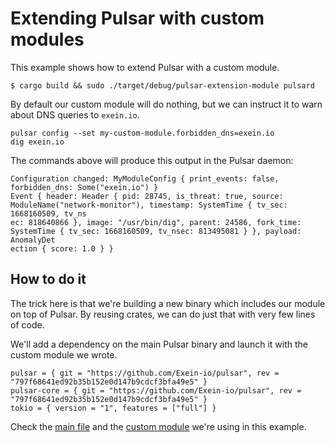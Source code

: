 # Extending Pulsar with custom modules

This example shows how to extend Pulsar with a custom module.

```
$ cargo build && sudo ./target/debug/pulsar-extension-module pulsard
```

By default our custom module will do nothing, but we can instruct it to warn
about DNS queries to `exein.io`.
```
pulsar config --set my-custom-module.forbidden_dns=exein.io
dig exein.io
```

The commands above will produce this output in the Pulsar daemon:
```
Configuration changed: MyModuleConfig { print_events: false, forbidden_dns: Some("exein.io") }
Event { header: Header { pid: 28745, is_threat: true, source: ModuleName("network-monitor"), timestamp: SystemTime { tv_sec: 1668160509, tv_ns
ec: 818640866 }, image: "/usr/bin/dig", parent: 24586, fork_time: SystemTime { tv_sec: 1668160509, tv_nsec: 813495081 } }, payload: AnomalyDet
ection { score: 1.0 } }
```

## How to do it

The trick here is that we're building a new binary which includes our module on
top of Pulsar. By reusing crates, we can do just that with very few lines of code.

We'll add a dependency on the main Pulsar binary and launch it with the custom
module we wrote.

```
pulsar = { git = "https://github.com/Exein-io/pulsar", rev = "797f68641ed92b35b152e0d147b9cdcf3bfa49e5" }
pulsar-core = { git = "https://github.com/Exein-io/pulsar", rev = "797f68641ed92b35b152e0d147b9cdcf3bfa49e5" }
tokio = { version = "1", features = ["full"] }
```

Check the [main file](./src/main.rs) and the [custom module](./src/my_custom_module.rs) we're using in this example.
